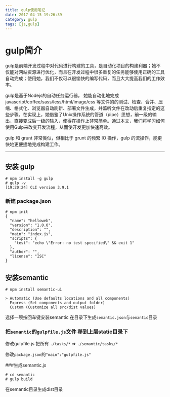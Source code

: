 ```yaml
---
title: gulp使用笔记
date: 2017-04-15 19:26:39
category: gulp
tags: [js,gulp]
---
```

# gulp简介
gulp是前端开发过程中对代码进行构建的工具，是自动化项目的构建利器；她不仅能对网站资源进行优化，而且在开发过程中很多重复的任务能够使用正确的工具自动完成；使用她，我们不仅可以很愉快的编写代码，而且大大提高我们的工作效率。

gulp是基于Nodejs的自动任务运行器， 她能自动化地完成 javascript/coffee/sass/less/html/image/css 等文件的的测试、检查、合并、压缩、格式化、浏览器自动刷新、部署文件生成，并监听文件在改动后重复指定的这些步骤。在实现上，她借鉴了Unix操作系统的管道（pipe）思想，前一级的输出，直接变成后一级的输入，使得在操作上非常简单。通过本文，我们将学习如何使用Gulp来改变开发流程，从而使开发更加快速高效。

gulp 和 grunt 非常类似，但相比于 grunt 的频繁 IO 操作，gulp 的流操作，能更快地更便捷地完成构建工作。

_ _ _

## 安装 gulp
```
# npm install -g gulp
# gulp -v
[19:20:24] CLI version 3.9.1

```
### 新建 package.json
```
# npm init
{
  "name": "helloweb",
  "version": "1.0.0",
  "description": "",
  "main": "index.js",
  "scripts": {
    "test": "echo \"Error: no test specified\" && exit 1"
  },
  "author": "",
  "license": "ISC"
}
```

## 安装semantic
```
# npm install semantic-ui

> Automatic (Use defaults locations and all components)
  Express (Set components and output folder)
  Custom (Customize all src/dist values)
```
选择一项按回车键安装semantic
在目录下生成`semantic.json`与`semantic`目录

### 把`semantic`的`gulpfile.js`文件 移到上层static目录下
修改gulpfile.js 
把所有
`./tasks/*` => `./semantic/tasks/*`

修改`package.json`的`"main":"gulpfile.js"`

###生成semantic.js
```
# cd semantic
# gulp build
```
在semantic目录生成dist目录

